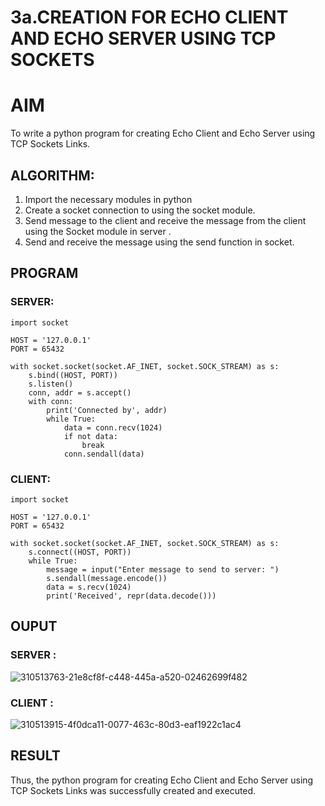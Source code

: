 # 3a.CREATION FOR ECHO CLIENT AND ECHO SERVER USING TCP SOCKETS
# AIM
To write a python program for creating Echo Client and Echo Server using TCP
Sockets Links.
## ALGORITHM:
1. Import the necessary modules in python
2. Create a socket connection to using the socket module.
3. Send message to the client and receive the message from the client using the Socket module in
 server .
4. Send and receive the message using the send function in socket.
## PROGRAM

### SERVER:
```
import socket

HOST = '127.0.0.1'  
PORT = 65432       

with socket.socket(socket.AF_INET, socket.SOCK_STREAM) as s:
    s.bind((HOST, PORT))
    s.listen()
    conn, addr = s.accept()
    with conn:
        print('Connected by', addr)
        while True:
            data = conn.recv(1024)
            if not data:
                break
            conn.sendall(data)

```
### CLIENT:
```
import socket

HOST = '127.0.0.1'  
PORT = 65432        

with socket.socket(socket.AF_INET, socket.SOCK_STREAM) as s:
    s.connect((HOST, PORT))
    while True:
        message = input("Enter message to send to server: ")
        s.sendall(message.encode())
        data = s.recv(1024)
        print('Received', repr(data.decode()))

```

## OUPUT
### SERVER : 

![310513763-21e8cf8f-c448-445a-a520-02462699f482](https://github.com/Harsetha/3a.Sockets_Creation_for_Echo_Client_and_Echo_Server/assets/149985878/7edfd6ff-aef7-4c4c-b3d4-1d083dc55baf)

### CLIENT : 

![310513915-4f0dca11-0077-463c-80d3-eaf1922c1ac4](https://github.com/Harsetha/3a.Sockets_Creation_for_Echo_Client_and_Echo_Server/assets/149985878/90c2e842-9436-4e31-9adb-142f95669b78)

## RESULT
Thus, the python program for creating Echo Client and Echo Server using TCP Sockets Links 
was successfully created and executed.
